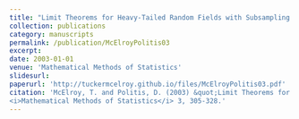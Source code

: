 ```yaml
---
title: "Limit Theorems for Heavy-Tailed Random Fields with Subsampling Applications"
collection: publications
category: manuscripts
permalink: /publication/McElroyPolitis03
excerpt: 
date: 2003-01-01
venue: 'Mathematical Methods of Statistics'
slidesurl: 
paperurl: 'http://tuckermcelroy.github.io/files/McElroyPolitis03.pdf'
citation: 'McElroy, T. and Politis, D. (2003) &quot;Limit Theorems for Heavy-Tailed Random Fields with Subsampling Applications.&quot;
<i>Mathematical Methods of Statistics</i> 3, 305-328.'
---
```


